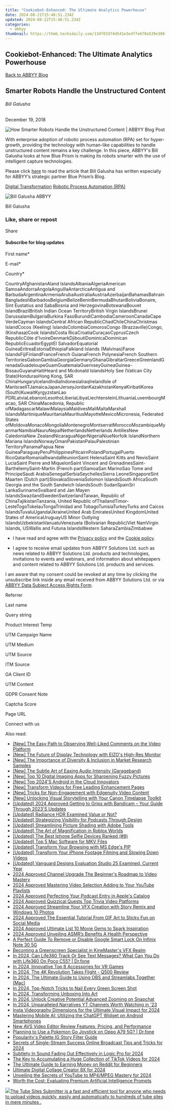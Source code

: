 ```yaml
---
title: "Cookiebot-Enhanced: The Ultimate Analytics Powerhouse"
date: 2024-08-21T15:48:51.234Z
updated: 2024-08-22T15:48:51.234Z
categories:
  - abbyy
thumbnail: https://thmb.techidaily.com/134f01974d541e3e4f7e678a539e306f85d908190cede197af26c62a5bdec50a.png
---
```


## Cookiebot-Enhanced: The Ultimate Analytics Powerhouse

[Back to ABBYY Blog](https://tools.techidaily.com/abbyy/products/)

## Smarter Robots Handle the Unstructured Content

###### Bill Galusha

December 19, 2018

![How Smarter Robots Handle the Unstructured Content | ABBYY Blog Post](https://static1.abbyy.com/abbyycommedia/25326/9908e_blog_blueprism-intro_smarter-robots-handle-the-unstructured-content_blog.png) 

With enterprise adoption of robotic process automation (RPA) set for hyper-growth, providing the technology with human-like capabilities to handle unstructured content remains a key challenge. In this piece, ABBYY's Bill Galusha looks at how Blue Prism is making its robots smarter with the use of intelligent capture technologies.

Please click [here](https://www.blueprism.com/blog/smarter-digital-workers-to-handle-unstructured-content) to read the article that Bill Galusha has written especially for ABBYY’s strategic partner Blue Prism’s Blog.

[Digital Transformation](https://tools.techidaily.com/abbyy/products/) [Robotic Process Automation (RPA)](https://www.abbyy.com/blog/robotic-process-automation-rpa/ "Robotic Process Automation (RPA)") 

![Bill Galusha ABBYY](https://static5.abbyy.com/abbyycommedia/25718/billgalusha-99x99.png)

Bill Galusha

### Like, share or repost

Share 

#### Subscribe for blog updates

First name\*

E-mail\*

Сountry\*

СountryAfghanistanAland IslandsAlbaniaAlgeriaAmerican SamoaAndorraAngolaAnguillaAntarcticaAntigua and BarbudaArgentinaArmeniaArubaAustraliaAustriaAzerbaijanBahamasBahrainBangladeshBarbadosBelgiumBelizeBeninBermudaBhutanBoliviaBonaire, Sint Eustatius and SabaBosnia and HerzegovinaBotswanaBouvet IslandBrazilBritish Indian Ocean TerritoryBritish Virgin IslandsBrunei DarussalamBulgariaBurkina FasoBurundiCambodiaCameroonCanadaCape VerdeCayman IslandsCentral African RepublicChadChileChinaChristmas IslandCocos (Keeling) IslandsColombiaComorosCongo (Brazzaville)Congo, (Kinshasa)Cook IslandsCosta RicaCroatiaCuraçaoCyprusCzech RepublicCôte d'IvoireDenmarkDjiboutiDominicaDominican RepublicEcuadorEgyptEl SalvadorEquatorial GuineaEritreaEstoniaEthiopiaFalkland Islands (Malvinas)Faroe IslandsFijiFinlandFranceFrench GuianaFrench PolynesiaFrench Southern TerritoriesGabonGambiaGeorgiaGermanyGhanaGibraltarGreeceGreenlandGrenadaGuadeloupeGuamGuatemalaGuernseyGuineaGuinea-BissauGuyanaHaitiHeard and Mcdonald IslandsHoly See (Vatican City State)HondurasHong Kong, SAR ChinaHungaryIcelandIndiaIndonesiaIraqIrelandIsle of ManIsraelITJamaicaJapanJerseyJordanKazakhstanKenyaKiribatiKorea (South)KuwaitKyrgyzstanLao PDRLatviaLebanonLesothoLiberiaLibyaLiechtensteinLithuaniaLuxembourgMacao, SAR ChinaMacedonia, Republic ofMadagascarMalawiMalaysiaMaldivesMaliMaltaMarshall IslandsMartiniqueMauritaniaMauritiusMayotteMexicoMicronesia, Federated States ofMoldovaMonacoMongoliaMontenegroMontserratMoroccoMozambiqueMyanmarNamibiaNauruNepalNetherlandsNetherlands AntillesNew CaledoniaNew ZealandNicaraguaNigerNigeriaNiueNorfolk IslandNorthern Mariana IslandsNorwayOmanPakistanPalauPalestinian TerritoryPanamaPapua New GuineaParaguayPeruPhilippinesPitcairnPolandPortugalPuerto RicoQatarRomaniaRwandaRéunionSaint HelenaSaint Kitts and NevisSaint LuciaSaint Pierre and MiquelonSaint Vincent and GrenadinesSaint-BarthélemySaint-Martin (French part)SamoaSan MarinoSao Tome and PrincipeSaudi ArabiaSenegalSerbiaSeychellesSierra LeoneSingaporeSint Maarten (Dutch part)SlovakiaSloveniaSolomon IslandsSouth AfricaSouth Georgia and the South Sandwich IslandsSouth SudanSpainSri LankaSurinameSvalbard and Jan Mayen IslandsSwazilandSwedenSwitzerlandTaiwan, Republic of ChinaTajikistanTanzania, United Republic ofThailandTimor-LesteTogoTokelauTongaTrinidad and TobagoTunisiaTurkeyTurks and Caicos IslandsTuvaluUgandaUkraineUnited Arab EmiratesUnited KingdomUnited States of AmericaUruguayUS Minor Outlying IslandsUzbekistanVanuatuVenezuela (Bolivarian Republic)Viet NamVirgin Islands, USWallis and Futuna IslandsWestern SaharaZambiaZimbabwe

* I have read and agree with the [Privacy policy](https://tools.techidaily.com/abbyy/products/) and the [Cookie policy](https://tools.techidaily.com/abbyy/products/).

* I agree to receive email updates from ABBYY Solutions Ltd. such as news related to ABBYY Solutions Ltd. products and technologies, invitations to events and webinars, and information about whitepapers and content related to ABBYY Solutions Ltd. products and services.  
    
I am aware that my consent could be revoked at any time by clicking the unsubscribe link inside any email received from ABBYY Solutions Ltd. or via [ABBYY Data Subject Access Rights Form](https://tools.techidaily.com/abbyy/products/).

Referrer

Last name

Query string

Product Interest Temp

UTM Campaign Name

UTM Medium

UTM Source

ITM Source

GA Client ID

UTM Content

GDPR Consent Note

Captcha Score

Page URL

Connect with us

<ins class="adsbygoogle"
     style="display:block"
     data-ad-format="autorelaxed"
     data-ad-client="ca-pub-7571918770474297"
     data-ad-slot="1223367746"></ins>



<ins class="adsbygoogle"
     style="display:block"
     data-ad-client="ca-pub-7571918770474297"
     data-ad-slot="8358498916"
     data-ad-format="auto"
     data-full-width-responsive="true"></ins>

<span class="atpl-alsoreadstyle">Also read:</span>
<div><ul>
<li><a href="https://some-tips.techidaily.com/new-the-easy-path-to-observing-well-liked-comments-on-the-video-platform/"><u>[New] The Easy Path to Observing Well-Liked Comments on the Video Platform</u></a></li>
<li><a href="https://some-tips.techidaily.com/new-the-future-of-display-technology-with-eizos-high-res-monitor/"><u>[New] The Future of Display Technology with EIZO's High-Res Monitor</u></a></li>
<li><a href="https://some-tips.techidaily.com/new-the-importance-of-diversity-and-inclusion-in-market-research-samples/"><u>[New] The Importance of Diversity & Inclusion in Market Research Samples</u></a></li>
<li><a href="https://some-tips.techidaily.com/new-the-subtle-art-of-easing-audio-intensity-garageband/"><u>[New] The Subtle Art of Easing Audio Intensity (Garageband)</u></a></li>
<li><a href="https://some-tips.techidaily.com/new-top-10-digital-imaging-apps-for-sharpening-fuzzy-pictures/"><u>[New] Top 10 Digital Imaging Apps for Sharpening Fuzzy Pictures</u></a></li>
<li><a href="https://some-tips.techidaily.com/new-top-2024s-android-in-the-cloud-innovators/"><u>[New] Top 2024'S Android in the Cloud Innovators</u></a></li>
<li><a href="https://some-tips.techidaily.com/new-transform-videos-for-free-leading-enhancement-pages/"><u>[New] Transform Videos for Free  Leading Enhancement Pages</u></a></li>
<li><a href="https://some-tips.techidaily.com/new-tricks-for-non-engagement-with-edgenuity-video-content/"><u>[New] Tricks for Non-Engagement with Edgenuity Video Content</u></a></li>
<li><a href="https://some-tips.techidaily.com/new-unlocking-visual-storytelling-with-your-canon-timelapse-toolkit/"><u>[New] Unlocking Visual Storytelling with Your Canon Timelapse Toolkit</u></a></li>
<li><a href="https://remote-screen-capture.techidaily.com/updated-2024-approved-getting-to-grips-with-bandicam-your-guide-through-2023s-updates/"><u>[Updated] 2024 Approved  Getting to Grips with Bandicam – Your Guide Through 2023'S Updates</u></a></li>
<li><a href="https://some-tips.techidaily.com/updated-radiance-hdr-examined-value-or-not/"><u>[Updated] Radiance HDR Examined  Value or Not?</u></a></li>
<li><a href="https://some-tips.techidaily.com/updated-strategizing-visibility-for-podcasts-through-design/"><u>[Updated] Strategizing Visibility for Podcasts Through Design</u></a></li>
<li><a href="https://some-tips.techidaily.com/updated-streamlining-picture-shading-with-adobe-tools/"><u>[Updated] Streamlining Picture Shading with Adobe Tools</u></a></li>
<li><a href="https://some-tips.techidaily.com/updated-the-art-of-magnification-in-roblox-worlds/"><u>[Updated] The Art of Magnification in Roblox Worlds</u></a></li>
<li><a href="https://some-tips.techidaily.com/updated-the-best-iphone-selfie-devices-ranked-8/"><u>[Updated] The Best Iphone Selfie Devices Ranked (#8)</u></a></li>
<li><a href="https://some-tips.techidaily.com/updated-top-5-mac-software-for-mkv-files/"><u>[Updated] Top 5 Mac Software for MKV Files</u></a></li>
<li><a href="https://some-tips.techidaily.com/updated-transform-your-browsing-with-ms-edges-pip/"><u>[Updated] Transform Your Browsing with MS Edge's PIP</u></a></li>
<li><a href="https://some-tips.techidaily.com/updated-transform-your-iphone-footage-filming-and-slowing-down-videos/"><u>[Updated] Transform Your iPhone Footage  Filming and Slowing Down Videos</u></a></li>
<li><a href="https://some-tips.techidaily.com/updated-vanguard-designs-evaluation-studio-25-examined-current-year/"><u>[Updated] Vanguard Designs Evaluation  Studio 25 Examined, Current Year</u></a></li>
<li><a href="https://youtube-web.techidaily.com/approved-channel-upgrade-the-beginners-roadmap-to-video-mastery/"><u>2024 Approved  Channel Upgrade  The Beginner's Roadmap to Video Mastery</u></a></li>
<li><a href="https://fox-boxes.techidaily.com/2024-approved-mastering-video-selection-adding-to-your-youtube-playlists/"><u>2024 Approved  Mastering Video Selection  Adding to Your YouTube Playlists</u></a></li>
<li><a href="https://some-approaches.techidaily.com/2024-approved-perfecting-your-podcast-entry-in-apples-catalog/"><u>2024 Approved  Perfecting Your Podcast Entry in Apple's Catalog</u></a></li>
<li><a href="https://extra-support.techidaily.com/2024-approved-quizzical-quests-top-trivia-video-platforms/"><u>2024 Approved  Quizzical Quests  Top Trivia Video Platforms</u></a></li>
<li><a href="https://some-tips.techidaily.com/2024-approved-streamline-your-vfx-creation-with-story-remix-and-windows-10-photos/"><u>2024 Approved  Streamline Your VFX Creation with Story Remix and Windows 10 Photos</u></a></li>
<li><a href="https://some-tips.techidaily.com/2024-approved-the-essential-tutorial-from-gif-art-to-sticky-fun-on-social-media/"><u>2024 Approved  The Essential Tutorial  From GIF Art to Sticky Fun on Social Media</u></a></li>
<li><a href="https://some-tips.techidaily.com/2024-approved-ultimate-list-10-movie-gems-to-spark-inspiration/"><u>2024 Approved  Ultimate List  10 Movie Gems to Spark Inspiration</u></a></li>
<li><a href="https://some-tips.techidaily.com/2024-approved-unveiling-asmrs-benefits-a-health-perspective/"><u>2024 Approved  Unveiling ASMR’s Benefits  A Health Perspective</u></a></li>
<li><a href="https://unlock-android.techidaily.com/a-perfect-guide-to-remove-or-disable-google-smart-lock-on-infinix-note-30-5g-by-drfone-android/"><u>A Perfect Guide To Remove or Disable Google Smart Lock On Infinix Note 30 5G</u></a></li>
<li><a href="https://fox-hovers.techidaily.com/becoming-a-greenscreen-specialist-in-kinemasters-vfx-realm/"><u>Becoming a Greenscreen Specialist in KineMaster's VFX Realm</u></a></li>
<li><a href="https://fake-location.techidaily.com/in-2024-can-life360-track-or-see-text-messages-what-can-you-do-with-life360-on-poco-c55-drfone-by-drfone-virtual-android/"><u>In 2024, Can Life360 Track Or See Text Messages? What Can You Do with Life360 On Poco C55? | Dr.fone</u></a></li>
<li><a href="https://some-techniques.techidaily.com/in-2024-innovative-top-8-accessories-for-vr-games/"><u>In 2024, Innovative Top 8 Accessories for VR Games</u></a></li>
<li><a href="https://some-tips.techidaily.com/in-2024-the-4k-revolution-takes-flight-q500-review/"><u>In 2024, The 4K Revolution Takes Flight - Q500 Review</u></a></li>
<li><a href="https://some-tips.techidaily.com/in-2024-the-ultimate-guide-to-using-obs-and-streamlabs-together-mac/"><u>In 2024, The Ultimate Guide to Using OBS and Streamlabs Together (Mac)</u></a></li>
<li><a href="https://some-tips.techidaily.com/in-2024-top-notch-tricks-to-nail-every-green-screen-shot/"><u>In 2024, Top-Notch Tricks to Nail Every Green Screen Shot</u></a></li>
<li><a href="https://some-tips.techidaily.com/in-2024-transforming-unboxing-into-art/"><u>In 2024, Transforming Unboxing Into Art</u></a></li>
<li><a href="https://some-tips.techidaily.com/in-2024-unlock-creative-potential-advanced-zooming-on-snapchat/"><u>In 2024, Unlock Creative Potential  Advanced Zooming on Snapchat</u></a></li>
<li><a href="https://some-tips.techidaily.com/in-2024-unparalleled-narratives-yt-channels-worth-watching-in-23/"><u>In 2024, Unparalleled Narratives  YT Channels Worth Watching in '23</u></a></li>
<li><a href="https://instagram-videos.techidaily.com/insta-videography-dimensions-for-the-ultimate-visual-impact-for-2024/"><u>Insta Videography  Dimensions for the Ultimate Visual Impact for 2024</u></a></li>
<li><a href="https://tech-haven.techidaily.com/mastering-mobile-ai-utilizing-the-chatgpt-widget-on-android-smartphones/"><u>Mastering Mobile AI: Utilizing the ChatGPT Widget on Android Smartphones</u></a></li>
<li><a href="https://ai-driven-video-production.techidaily.com/new-avs-video-editor-review-features-pricing-and-performance/"><u>New AVS Video Editor Review Features, Pricing, and Performance</u></a></li>
<li><a href="https://android-pokemon-go.techidaily.com/planning-to-use-a-pokemon-go-joystick-on-oppo-a79-5g-drfone-by-drfone-virtual-android/"><u>Planning to Use a Pokemon Go Joystick on Oppo A79 5G? | Dr.fone</u></a></li>
<li><a href="https://instagram-clips.techidaily.com/popularitys-palette-ig-story-filter-guide/"><u>Popularity's Palette  IG Story Filter Guide</u></a></li>
<li><a href="https://some-tips.techidaily.com/secrets-of-single-stream-success-online-broadcast-tips-and-tricks-for-2024/"><u>Secrets of Single-Stream Success  Online Broadcast Tips and Tricks for 2024</u></a></li>
<li><a href="https://some-tips.techidaily.com/subtlety-in-sound-fading-out-effectively-in-logic-pro-for-2024/"><u>Subtlety In Sound  Fading Out Effectively in Logic Pro for 2024</u></a></li>
<li><a href="https://some-tips.techidaily.com/the-key-to-accumulating-a-huge-collection-of-tiktok-videos-for-2024/"><u>The Key to Accumulating a Huge Collection of TikTok Videos for 2024</u></a></li>
<li><a href="https://extra-lessons.techidaily.com/the-ultimate-guide-to-earning-money-on-reddit-for-beginners/"><u>The Ultimate Guide to Earning Money on Reddit for Beginners</u></a></li>
<li><a href="https://some-tips.techidaily.com/ultimate-digital-collage-creator-8x-for-2024/"><u>Ultimate Digital Collage Creator 8X for 2024</u></a></li>
<li><a href="https://some-tips.techidaily.com/unveiling-the-secrets-of-youtube-to-mp4mpeg-mastery-for-2024/"><u>Unveiling the Secrets of YouTube to MP4/MPEG Mastery for 2024</u></a></li>
<li><a href="https://tech-hub.techidaily.com/worth-the-cost-evaluating-premium-artificial-intelligence-prompts/"><u>Worth the Cost: Evaluating Premium Artificial Intelligence Prompts</u></a></li>
</ul></div>

<!-- affiliate ads begin -->
<a href="https://secure.2checkout.com/order/checkout.php?PRODS=4531356&QTY=1&AFFILIATE=108875&CART=1"><img src="https://secure.avangate.com/images/merchant/8fdd149fcaa7058caccc9c4ad5b0d89a/products/tss-box.JPG" border="0">The Tube Sites Submitter is a fast and efficient tool for anyone who needs to upload videos quickly, easily and automatically to hundreds of tube sites in mere minutes . </a>
<!-- affiliate ads end -->